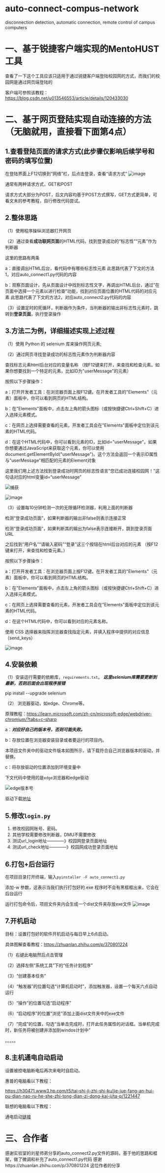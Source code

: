 # auto-connect-compus-network
disconnection detection, automatic connection, remote control of campus computers

# 一、基于锐捷客户端实现的MentoHUST工具

查看了一下这个工具应该只适用于通过锐捷客户端登陆校园网的方式，而我们的校园网是通过网页端登陆的

客户端可参照该教程：https://blog.csdn.net/u013546553/article/details/120433030

# 二、基于网页登陆实现自动连接的方法（无脑就用，直接看下面第4点）

## 1.查看登陆页面的请求方式(此步骤仅影响后续学号和密码的填写位置)


在登陆界面上F12切换到“网络”栏，后点击登录，查看“请求方式”
![image](https://github.com/carmen520/auto-connect-compus-network/assets/52569696/fd579633-4ec9-469a-9f95-f705be5d54ce)

通常有两种请求方式，GET和POST


请求方式大部分为POST，后文内容均基于POST方式撰写，GET方式更简单，可看文末的参考教程，自行修改代码尝试。

## 2.整体思路
（1）使用程序操纵浏览器打开网页


（2）通过查看**成功联网页面**的HTML代码，找到登录成功的“标志性”“元素”作为判断器

这里的思路有两条

a：直接调出HTML后台，看代码中有哪些标志性元素  此思路代表了下文的方法1，对应auto_connect1.py代码的内容


b：观察页面设计，先从页面设计中找到标志性文字，再调出HTML后台，通过”在页面中选择一个元素以进行检查“功能，找到对应页面位置的HTML代码的对应元素   此思路代表了下文的方法2，对应auto_connect2.py代码的内容


（3）设置定时的死循环，判断器作为条件，当判断器的输出非标志性元素时，跳转到**登录页面**，执行登录操作


## 3.方法二为例，详细描述实现上述过程
（1）使用 Python 的 selenium 库来操作网页元素;

（2）通过网页寻找登录成功的标志性元素作为判断器内容


查找标志元素html后台对应的变量名称
（按F12键来打开，来查找和检查元素。如果你想要找到一个特定的元素，比如ID为"userMessage"的元素）

按照以下步骤操作：


a：打开开发者工具：在浏览器页面上按F12键。在开发者工具的"Elements"（元素）面板中，你可以看到网页的HTML结构。


b：在"Elements"面板中，点击左上角的箭头图标（或按快捷键Ctrl+Shift+C）进入选择元素模式。


c：在网页上选择需要查看的元素，开发者工具会在"Elements"面板中定位到该元素的HTML代码。


d：在这个HTML代码中，你可以看到元素的ID，比如id="userMessage"。如果你想要通过JavaScript来获取这个元素，你可以使用document.getElementById("userMessage")。这个方法会返回一个表示ID属性与"userMessage"相匹配的元素的Element对象

这里我们用上述方法找到登录成功时网页的标志性语言"您已成功连接校园网！"这句话对应的html变量id=“userMessage”

![捕获](https://github.com/carmen520/auto-connect-compus-network/assets/52569696/51008192-a67f-4aa5-80b9-90031a6e5973)

![image](https://github.com/carmen520/auto-connect-compus-network/assets/52569696/fcc71ef6-52b8-4d79-a6ca-d33ba90e3285)

（3）设置每10分钟检测一次的无限循环检测器，利用上面的判断器

检测“登录成功页面”，如果判断器的输出非false则表示连接正常


检测“登录成功页面”，如果判断其的输出为false表示连接断开，跳到登录页面URL

之后找到“用户名”“请输入密码”“登录”这三个按钮在html后台对应的元素
（按F12键来打开，来查找和检查元素。）

按照以下步骤操作：


a：打开开发者工具：在浏览器页面上按F12键。在开发者工具的"Elements"（元素）面板中，你可以看到网页的HTML结构。


b：在"Elements"面板中，点击左上角的箭头图标（或按快捷键Ctrl+Shift+C）进入选择元素模式。


c：在网页上选择需要查看的元素，开发者工具会在"Elements"面板中定位到该元素的HTML代码。


d：在这个HTML代码中，你可以看到对应的元素名称。

使用 CSS 选择器来指挥浏览器查找指定元素，并填入程序中提供的对应信息（send_keys）

![image](https://github.com/carmen520/auto-connect-compus-network/assets/52569696/4506c5c9-fa58-4ff9-ba59-1bec7096903c)

## 4.安装依赖

（1）安装运行需要的依赖库，`requirements.txt`。
   ***这里selenium库需要更新到最新，否则后面会出现程序报错***
   
   pip install --upgrade selenium


（2） 浏览器驱动，如edge、Chrome等。
   
   原理教程：https://learn.microsoft.com/zh-cn/microsoft-edge/webdriver-chromium/?tabs=c-sharp


   a：***对应好自己的版本号，否则可能失败。***

   
   b：存放位置在浏览器安装目录或者要运行的项目内。
   
   本项目文件夹中的驱动文件版本如图所示，请下载符合自己浏览器版本的驱动，并替换。

   
   c：将存放驱动的位置添加到环境变量中

   下文代码中使用的是`edge`浏览器和edge驱动

   ![edge版本号](https://learn.microsoft.com/zh-cn/microsoft-edge/webdriver-chromium/media/microsoft-edge-version.msft.png)

   驱动下载[地址](https://developer.microsoft.com/en-us/microsoft-edge/)

## 5.修改`login.py`

1. 修改校园网账号、密码。
2. 其他学校需要修改判断器，DMU不需要修改
3. 测试url_login地址————》校园网登录页面地址
4. 测试url_check地址————》校园网成功登录页面地址


## 6.打包+后台运行

在项目目录打开终端，输入`pyinstaller -F auto_connect1.py`

添加-w 参数，这表示当我们执行打包好的.exe 程序时不会有黑框框出来，它会在后台运行

运行打包命令后，项目文件夹内会生成一个dist文件夹存放exe文件
![image](https://github.com/carmen520/auto-connect-compus-network/assets/52569696/bae4a86f-aac2-4b84-819d-62dffde7a481)


## 7.开机启动

目标：设置打包好的软件开机启动与每日早上6点启动。

具体图解查看教程：https://zhuanlan.zhihu.com/p/370801224

（1）右键此电脑然后点击管理

（2）选择左侧“系统工具”下的“任务计划程序”

（3）“创建基本任务”

（4）“触发器”的位置勾选“计算机启动时”，添加触发器，设置一个每天六点自动运行

（5）“操作”的位置勾选“启动程序”

（6）“启动程序”的位置“浏览”添加上面dist文件夹中的exe文件

（7）“完成”的位置，勾选“当单击完成时，打开此任务属性的对话框。当单机完成时，新任务将被创建并添加到windos计划中”

。。。。。
## 8.主机通电自动启动

设置被控电脑断电后再次来电时自启动。

惠普的电脑看以下教程：

https://h30471.www3.hp.com/t5/tai-shi-ji-zhi-shi-ku/jie-jue-fang-an-hui-pu-dian-nao-ru-he-she-zhi-tong-dian-zi-dong-kai-ji/ta-p/1221447

联想的电脑看以下教程：

通电启动[链接](https://jingyan.baidu.com/article/c1a3101efb30129e646deb7b.html)



# 三、合作者
感谢实验室的刘星师弟分享的auto_connect2.py文件的源码，基于他的思路和框架，做了微调和补充了auto_connect1.py代码
感谢https://zhuanlan.zhihu.com/p/370801224 这位作者的分享






